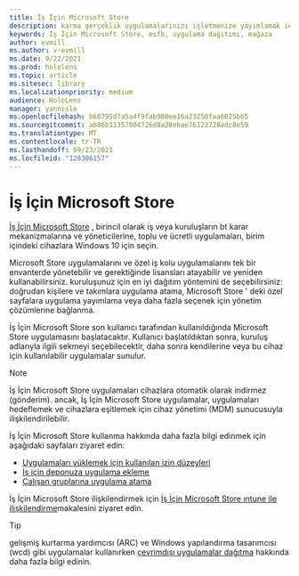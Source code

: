 ```yaml
---
title: İş İçin Microsoft Store
description: karma gerçeklik uygulamalarınızı işletmenize yayımlamak için İş İçin Microsoft Store ile nasıl çalışacağınızı öğrenin.
keywords: İş İçin Microsoft Store, msfb, uygulama dağıtımı, mağaza
author: evmill
ms.author: v-evmill
ms.date: 9/22/2021
ms.prod: hololens
ms.topic: article
ms.sitesec: library
ms.localizationpriority: medium
audience: HoloLens
manager: yannisle
ms.openlocfilehash: b60795d7a5a4f9fab980ee16a23250faa6025bb5
ms.sourcegitcommit: ab86b31357004726d8a28ebae76123728adc8e59
ms.translationtype: MT
ms.contentlocale: tr-TR
ms.lasthandoff: 09/23/2021
ms.locfileid: "128306157"
---
```

# <a name="microsoft-store-for-business"></a>İş İçin Microsoft Store

[İş İçin Microsoft Store](/microsoft-store/microsoft-store-for-business-overview) , birincil olarak iş veya kuruluşların bt karar mekanizmalarına ve yöneticilerine, toplu ve ücretli uygulamaları, birim içindeki cihazlara Windows 10 için seçin. 

Microsoft Store uygulamalarını ve özel iş kolu uygulamalarını tek bir envanterde yönetebilir ve gerektiğinde lisansları atayabilir ve yeniden kullanabilirsiniz. kuruluşunuz için en iyi dağıtım yöntemini de seçebilirsiniz: doğrudan kişilere ve takımlara uygulama atama, Microsoft Store ' deki özel sayfalara uygulama yayımlama veya daha fazla seçenek için yönetim çözümlerine bağlanma.

İş İçin Microsoft Store son kullanıcı tarafından kullanıldığında Microsoft Store uygulamasını başlatacaktır. Kullanıcı başlatıldıktan sonra, kuruluş adlarıyla ilgili sekmeyi seçebilecektir, daha sonra kendilerine veya bu cihaz için kullanılabilir uygulamalar sunulur.

> [!Note] 
> İş İçin Microsoft Store uygulamaları cihazlara otomatik olarak indirmez (gönderim). ancak, İş İçin Microsoft Store uygulamalar, uygulamaları hedeflemek ve cihazlara eşitlemek için cihaz yönetimi (MDM) sunucusuyla ilişkilendirilebilir.

İş İçin Microsoft Store kullanma hakkında daha fazla bilgi edinmek için aşağıdaki sayfaları ziyaret edin:

* [Uygulamaları yüklemek için kullanılan izin düzeyleri](/mem/intune/configuration/device-restrictions-windows-holographic#app-store)
* [Iş için deponuza uygulama ekleme](/mem/intune/apps/store-apps-windows)
* [Çalışan gruplarına uygulama atama](/mem/intune/apps/windows-store-for-business)

İş İçin Microsoft Store ilişkilendirmek için [İş İçin Microsoft Store ıntune ile ilişkilendirme](/mem/intune/apps/windows-store-for-business#associate-your-microsoft-store-for-business-account-with-intune)makalesini ziyaret edin.

> [!Tip]
> gelişmiş kurtarma yardımcısı (ARC) ve Windows yapılandırma tasarımcısı (wcd) gibi uygulamalar kullanırken [çevrimdışı uygulamalar dağıtma](/microsoft-store/distribute-offline-apps) hakkında daha fazla bilgi edinin.
